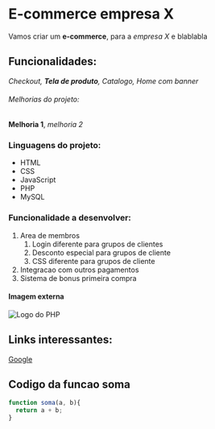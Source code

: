 # E-commerce empresa X

Vamos criar um **e-commerce**, para a *empresa X* e blablabla

## Funcionalidades:

_Checkout, **Tela de produto**, Catalogo, Home com banner_

###### Melhorias do projeto:

__Melhoria 1__, _melhoria 2_

### Linguagens do projeto:

* HTML
* CSS
* JavaScript
* PHP
* MySQL

### Funcionalidade a desenvolver:

1. Area de membros
    1. Login diferente para grupos de clientes
    2. Desconto especial para grupos de cliente
    3. CSS diferente para grupos de cliente
2. Integracao com outros pagamentos
3. Sistema de bonus primeira compra

#### Imagem externa

![Logo do PHP](https://upload.wikimedia.org/wikipedia/commons/2/27/PHP-logo.svg)

## Links interessantes:

[Google](https://www.google.com)

## Codigo da funcao soma

```javascript
function soma(a, b){
  return a + b;
}
```






